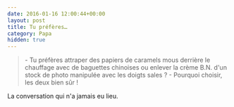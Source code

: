 ```yaml
---
date: 2016-01-16 12:00:44+00:00
layout: post
title: Tu préfères…
category: Papa
hidden: true
---
```


> \- Tu préfères attraper des papiers de caramels mous derrière le chauffage avec de baguettes chinoises ou enlever la crème B.N. d'un stock de photo manipulée avec les doigts sales ?
> \- Pourquoi choisir, les deux bien sûr !

La conversation qui n'a jamais eu lieu.
